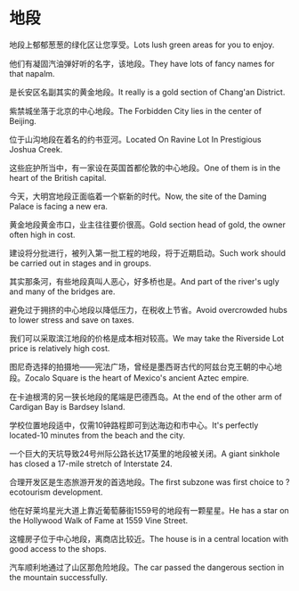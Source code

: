 # 地段

<p><span class="chinese">地段上郁郁葱葱的绿化区让您享受。</span><span class="english">Lots lush green areas for you to enjoy.</span></p>

<p><span class="chinese">他们有凝固汽油弹好听的名字，该地段。</span><span class="english">They have lots of fancy names for that napalm.</span></p>

<p><span class="chinese">是长安区名副其实的黄金地段。</span><span class="english">It really is a gold section of Chang'an District.</span></p>

<p><span class="chinese">紫禁城坐落于北京的中心地段。</span><span class="english">The Forbidden City lies in the center of Beijing.</span></p>

<p><span class="chinese">位于山沟地段在着名的约书亚河。</span><span class="english">Located On Ravine Lot In Prestigious Joshua Creek.</span></p>

<p><span class="chinese">这些庇护所当中，有一家设在英国首都伦敦的中心地段。</span><span class="english">One of them is in the heart of the British capital.</span></p>

<p><span class="chinese">今天，大明宫地段正面临着一个崭新的时代。</span><span class="english">Now, the site of the Daming Palace is facing a new era.</span></p>

<p><span class="chinese">黄金地段黄金市口，业主往往要价很高。</span><span class="english">Gold section head of gold, the owner often high in cost.</span></p>

<p><span class="chinese">建设将分批进行，被列入第一批工程的地段，将于近期启动。</span><span class="english">Such work should be carried out in stages and in groups.</span></p>

<p><span class="chinese">其实那条河，有些地段真叫人恶心，好多桥也是。</span><span class="english">And part of the river's ugly and many of the bridges are.</span></p>

<p><span class="chinese">避免过于拥挤的中心地段以降低压力，在税收上节省。</span><span class="english">Avoid overcrowded hubs to lower stress and save on taxes.</span></p>

<p><span class="chinese">我们可以采取滨江地段的价格是成本相对较高。</span><span class="english">We may take the Riverside Lot price is relatively high cost.</span></p>

<p><span class="chinese">图尼奇选择的拍摄地——宪法广场，曾经是墨西哥古代的阿兹台克王朝的中心地段。</span><span class="english">Zocalo Square is the heart of Mexico's ancient Aztec empire.</span></p>

<p><span class="chinese">在卡迪根湾的另一狭长地段的尾端是巴德西岛。</span><span class="english">At the end of the other arm of Cardigan Bay is Bardsey Island.</span></p>

<p><span class="chinese">学校位置地段适中，仅需10钟路程即可到达海边和市中心。</span><span class="english">It's perfectly located-10 minutes from the beach and the city.</span></p>

<p><span class="chinese">一个巨大的天坑导致24号州际公路长达17英里的地段被关闭。</span><span class="english">A giant sinkhole has closed a 17-mile stretch of Interstate 24.</span></p>

<p><span class="chinese">合理开发区是生态旅游开发的首选地段。</span><span class="english">The first subzone was first choice to ? ecotourism development.</span></p>

<p><span class="chinese">他在好莱坞星光大道上靠近葡萄藤街1559号的地段有一颗星星。</span><span class="english">He has a star on the Hollywood Walk of Fame at 1559 Vine Street.</span></p>

<p><span class="chinese">这幢房子位于中心地段，离商店比较近。</span><span class="english">The house is in a central location with good access to the shops.</span></p>

<p><span class="chinese">汽车顺利地通过了山区那危险地段。</span><span class="english">The car passed the dangerous section in the mountain successfully.</span></p>

